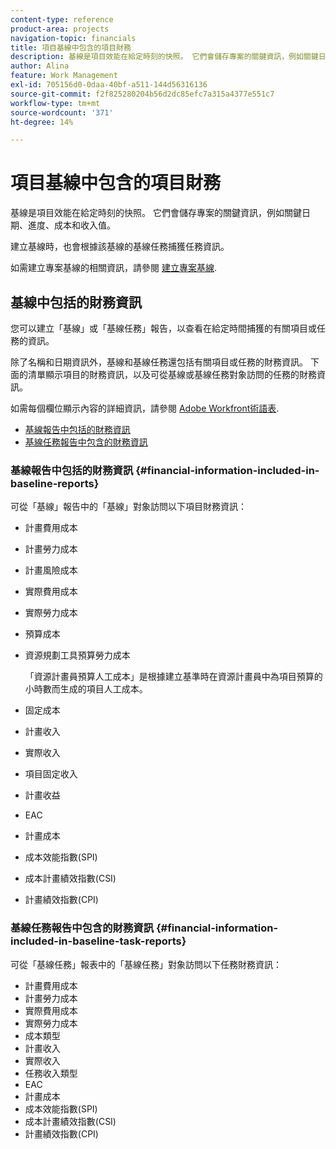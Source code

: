 ```yaml
---
content-type: reference
product-area: projects
navigation-topic: financials
title: 項目基線中包含的項目財務
description: 基線是項目效能在給定時刻的快照。 它們會儲存專案的關鍵資訊，例如關鍵日期、進度、成本和收入值。
author: Alina
feature: Work Management
exl-id: 705156d0-0daa-40bf-a511-144d56316136
source-git-commit: f2f825280204b56d2dc85efc7a315a4377e551c7
workflow-type: tm+mt
source-wordcount: '371'
ht-degree: 14%

---
```


# 項目基線中包含的項目財務

基線是項目效能在給定時刻的快照。 它們會儲存專案的關鍵資訊，例如關鍵日期、進度、成本和收入值。

建立基線時，也會根據該基線的基線任務捕獲任務資訊。

如需建立專案基線的相關資訊，請參閱 [建立專案基線](../../../manage-work/projects/create-projects/create-baselines.md).

## 基線中包括的財務資訊

您可以建立「基線」或「基線任務」報告，以查看在給定時間捕獲的有關項目或任務的資訊。

除了名稱和日期資訊外，基線和基線任務還包括有關項目或任務的財務資訊。 下面的清單顯示項目的財務資訊，以及可從基線或基線任務對象訪問的任務的財務資訊。

如需每個欄位顯示內容的詳細資訊，請參閱 [Adobe Workfront術語表](../../../workfront-basics/navigate-workfront/workfront-navigation/workfront-terminology-glossary.md).

* [基線報告中包括的財務資訊](#financial-information-included-in-baseline-reports)
* [基線任務報告中包含的財務資訊](#financial-information-included-in-baseline-task-reports)

### 基線報告中包括的財務資訊 {#financial-information-included-in-baseline-reports}

可從「基線」報告中的「基線」對象訪問以下項目財務資訊：

* 計畫費用成本
* 計畫勞力成本
* 計畫風險成本
* 實際費用成本
* 實際勞力成本
* 預算成本
* 資源規劃工具預算勞力成本

   「資源計畫員預算人工成本」是根據建立基準時在資源計畫員中為項目預算的小時數而生成的項目人工成本。

* 固定成本
* 計畫收入
* 實際收入
* 項目固定收入
* 計畫收益
* EAC
* 計畫成本
* 成本效能指數(SPI)
* 成本計畫績效指數(CSI)
* 計畫績效指數(CPI)

### 基線任務報告中包含的財務資訊 {#financial-information-included-in-baseline-task-reports}

可從「基線任務」報表中的「基線任務」對象訪問以下任務財務資訊：

* 計畫費用成本
* 計畫勞力成本
* 實際費用成本
* 實際勞力成本
* 成本類型
* 計畫收入
* 實際收入
* 任務收入類型
* EAC
* 計畫成本
* 成本效能指數(SPI)
* 成本計畫績效指數(CSI)
* 計畫績效指數(CPI)
